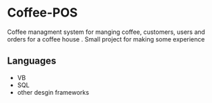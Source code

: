 # Coffee-POS
Coffee managment system for manging coffee, customers, users and orders for a coffee house . Small project for making some experience 

## Languages

- VB
- SQL
- other desgin frameworks

  

